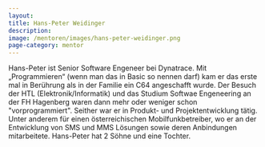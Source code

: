 ```yaml
---
layout:
title: Hans-Peter Weidinger
description: 
image: /mentoren/images/hans-peter-weidinger.png
page-category: mentor
---
```


Hans-Peter ist Senior Software Engeneer bei Dynatrace. Mit „Programmieren“ (wenn man das in Basic so nennen darf) kam er das erste mal in Berührung als in der Familie ein C64 angeschafft wurde.
Der Besuch der HTL (Elektronik/Informatik) und das Studium Softwae Engeneering an der FH Hagenberg waren dann mehr oder weniger schon "vorprogrammiert".
Seither war er in Produkt- und Projektentwicklung tätig. Unter anderem für einen österreichischen Mobilfunkbetreiber, wo er an der Entwicklung von SMS und MMS Lösungen sowie deren Anbindungen mitarbeitete. 
Hans-Peter hat 2 Söhne und eine Tochter.
